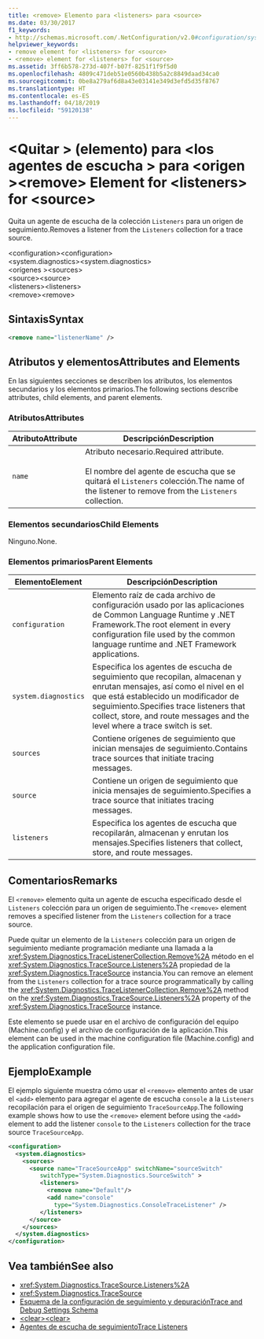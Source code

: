```yaml
---
title: <remove> Elemento para <listeners> para <source>
ms.date: 03/30/2017
f1_keywords:
- http://schemas.microsoft.com/.NetConfiguration/v2.0#configuration/system.diagnostics/sources/source/listeners/remove
helpviewer_keywords:
- remove element for <listeners> for <source>
- <remove> element for <listeners> for <source>
ms.assetid: 3ff6b578-273d-407f-b07f-8251f1f9f5d0
ms.openlocfilehash: 4809c471deb51e0560b438b5a2c8849daad34ca0
ms.sourcegitcommit: 0be8a279af6d8a43e03141e349d3efd5d35f8767
ms.translationtype: HT
ms.contentlocale: es-ES
ms.lasthandoff: 04/18/2019
ms.locfileid: "59120138"
---
```

# <a name="remove-element-for-listeners-for-source"></a><span data-ttu-id="092e8-102">\<Quitar > (elemento) para \<los agentes de escucha > para \<origen ></span><span class="sxs-lookup"><span data-stu-id="092e8-102">\<remove> Element for \<listeners> for \<source></span></span>
<span data-ttu-id="092e8-103">Quita un agente de escucha de la colección `Listeners` para un origen de seguimiento.</span><span class="sxs-lookup"><span data-stu-id="092e8-103">Removes a listener from the `Listeners` collection for a trace source.</span></span>  
  
 <span data-ttu-id="092e8-104">\<configuration></span><span class="sxs-lookup"><span data-stu-id="092e8-104">\<configuration></span></span>  
<span data-ttu-id="092e8-105">\<system.diagnostics></span><span class="sxs-lookup"><span data-stu-id="092e8-105">\<system.diagnostics></span></span>  
<span data-ttu-id="092e8-106">\<orígenes ></span><span class="sxs-lookup"><span data-stu-id="092e8-106">\<sources></span></span>  
<span data-ttu-id="092e8-107">\<source></span><span class="sxs-lookup"><span data-stu-id="092e8-107">\<source></span></span>  
<span data-ttu-id="092e8-108">\<listeners></span><span class="sxs-lookup"><span data-stu-id="092e8-108">\<listeners></span></span>  
<span data-ttu-id="092e8-109">\<remove></span><span class="sxs-lookup"><span data-stu-id="092e8-109">\<remove></span></span>  
  
## <a name="syntax"></a><span data-ttu-id="092e8-110">Sintaxis</span><span class="sxs-lookup"><span data-stu-id="092e8-110">Syntax</span></span>  
  
```xml  
<remove name="listenerName" />  
```  
  
## <a name="attributes-and-elements"></a><span data-ttu-id="092e8-111">Atributos y elementos</span><span class="sxs-lookup"><span data-stu-id="092e8-111">Attributes and Elements</span></span>  
 <span data-ttu-id="092e8-112">En las siguientes secciones se describen los atributos, los elementos secundarios y los elementos primarios.</span><span class="sxs-lookup"><span data-stu-id="092e8-112">The following sections describe attributes, child elements, and parent elements.</span></span>  
  
### <a name="attributes"></a><span data-ttu-id="092e8-113">Atributos</span><span class="sxs-lookup"><span data-stu-id="092e8-113">Attributes</span></span>  
  
|<span data-ttu-id="092e8-114">Atributo</span><span class="sxs-lookup"><span data-stu-id="092e8-114">Attribute</span></span>|<span data-ttu-id="092e8-115">Descripción</span><span class="sxs-lookup"><span data-stu-id="092e8-115">Description</span></span>|  
|---------------|-----------------|  
|`name`|<span data-ttu-id="092e8-116">Atributo necesario.</span><span class="sxs-lookup"><span data-stu-id="092e8-116">Required attribute.</span></span><br /><br /> <span data-ttu-id="092e8-117">El nombre del agente de escucha que se quitará el `Listeners` colección.</span><span class="sxs-lookup"><span data-stu-id="092e8-117">The name of the listener to remove from the `Listeners` collection.</span></span>|  
  
### <a name="child-elements"></a><span data-ttu-id="092e8-118">Elementos secundarios</span><span class="sxs-lookup"><span data-stu-id="092e8-118">Child Elements</span></span>  
 <span data-ttu-id="092e8-119">Ninguno.</span><span class="sxs-lookup"><span data-stu-id="092e8-119">None.</span></span>  
  
### <a name="parent-elements"></a><span data-ttu-id="092e8-120">Elementos primarios</span><span class="sxs-lookup"><span data-stu-id="092e8-120">Parent Elements</span></span>  
  
|<span data-ttu-id="092e8-121">Elemento</span><span class="sxs-lookup"><span data-stu-id="092e8-121">Element</span></span>|<span data-ttu-id="092e8-122">Descripción</span><span class="sxs-lookup"><span data-stu-id="092e8-122">Description</span></span>|  
|-------------|-----------------|  
|`configuration`|<span data-ttu-id="092e8-123">Elemento raíz de cada archivo de configuración usado por las aplicaciones de Common Language Runtime y .NET Framework.</span><span class="sxs-lookup"><span data-stu-id="092e8-123">The root element in every configuration file used by the common language runtime and .NET Framework applications.</span></span>|  
|`system.diagnostics`|<span data-ttu-id="092e8-124">Especifica los agentes de escucha de seguimiento que recopilan, almacenan y enrutan mensajes, así como el nivel en el que está establecido un modificador de seguimiento.</span><span class="sxs-lookup"><span data-stu-id="092e8-124">Specifies trace listeners that collect, store, and route messages and the level where a trace switch is set.</span></span>|  
|`sources`|<span data-ttu-id="092e8-125">Contiene orígenes de seguimiento que inician mensajes de seguimiento.</span><span class="sxs-lookup"><span data-stu-id="092e8-125">Contains trace sources that initiate tracing messages.</span></span>|  
|`source`|<span data-ttu-id="092e8-126">Contiene un origen de seguimiento que inicia mensajes de seguimiento.</span><span class="sxs-lookup"><span data-stu-id="092e8-126">Specifies a trace source that initiates tracing messages.</span></span>|  
|`listeners`|<span data-ttu-id="092e8-127">Especifica los agentes de escucha que recopilarán, almacenan y enrutan los mensajes.</span><span class="sxs-lookup"><span data-stu-id="092e8-127">Specifies listeners that collect, store, and route messages.</span></span>|  
  
## <a name="remarks"></a><span data-ttu-id="092e8-128">Comentarios</span><span class="sxs-lookup"><span data-stu-id="092e8-128">Remarks</span></span>  
 <span data-ttu-id="092e8-129">El `<remove>` elemento quita un agente de escucha especificado desde el `Listeners` colección para un origen de seguimiento.</span><span class="sxs-lookup"><span data-stu-id="092e8-129">The `<remove>` element removes a specified listener from the `Listeners` collection for a trace source.</span></span>  
  
 <span data-ttu-id="092e8-130">Puede quitar un elemento de la `Listeners` colección para un origen de seguimiento mediante programación mediante una llamada a la <xref:System.Diagnostics.TraceListenerCollection.Remove%2A> método en el <xref:System.Diagnostics.TraceSource.Listeners%2A> propiedad de la <xref:System.Diagnostics.TraceSource> instancia.</span><span class="sxs-lookup"><span data-stu-id="092e8-130">You can remove an element from the `Listeners` collection for a trace source programmatically by calling the <xref:System.Diagnostics.TraceListenerCollection.Remove%2A> method on the <xref:System.Diagnostics.TraceSource.Listeners%2A> property of the <xref:System.Diagnostics.TraceSource> instance.</span></span>  
  
 <span data-ttu-id="092e8-131">Este elemento se puede usar en el archivo de configuración del equipo (Machine.config) y el archivo de configuración de la aplicación.</span><span class="sxs-lookup"><span data-stu-id="092e8-131">This element can be used in the machine configuration file (Machine.config) and the application configuration file.</span></span>  
  
## <a name="example"></a><span data-ttu-id="092e8-132">Ejemplo</span><span class="sxs-lookup"><span data-stu-id="092e8-132">Example</span></span>  
 <span data-ttu-id="092e8-133">El ejemplo siguiente muestra cómo usar el `<remove>` elemento antes de usar el `<add>` elemento para agregar el agente de escucha `console` a la `Listeners` recopilación para el origen de seguimiento `TraceSourceApp`.</span><span class="sxs-lookup"><span data-stu-id="092e8-133">The following example shows how to use the `<remove>` element before using the `<add>` element to add the listener `console` to the `Listeners` collection for the trace source `TraceSourceApp`.</span></span>  
  
```xml  
<configuration>  
  <system.diagnostics>  
    <sources>  
      <source name="TraceSourceApp" switchName="sourceSwitch"   
         switchType="System.Diagnostics.SourceSwitch" >  
         <listeners>  
           <remove name="Default"/>  
           <add name="console"   
             type="System.Diagnostics.ConsoleTraceListener" />  
         </listeners>  
      </source>  
    </sources>  
  </system.diagnostics>  
</configuration>   
```  
  
## <a name="see-also"></a><span data-ttu-id="092e8-134">Vea también</span><span class="sxs-lookup"><span data-stu-id="092e8-134">See also</span></span>

- <xref:System.Diagnostics.TraceSource.Listeners%2A>
- <xref:System.Diagnostics.TraceSource>
- [<span data-ttu-id="092e8-135">Esquema de la configuración de seguimiento y depuración</span><span class="sxs-lookup"><span data-stu-id="092e8-135">Trace and Debug Settings Schema</span></span>](../../../../../docs/framework/configure-apps/file-schema/trace-debug/index.md)
- [<span data-ttu-id="092e8-136">\<clear></span><span class="sxs-lookup"><span data-stu-id="092e8-136">\<clear></span></span>](../../../../../docs/framework/configure-apps/file-schema/trace-debug/clear-element-for-listeners-for-source.md)
- [<span data-ttu-id="092e8-137">Agentes de escucha de seguimiento</span><span class="sxs-lookup"><span data-stu-id="092e8-137">Trace Listeners</span></span>](../../../../../docs/framework/debug-trace-profile/trace-listeners.md)
